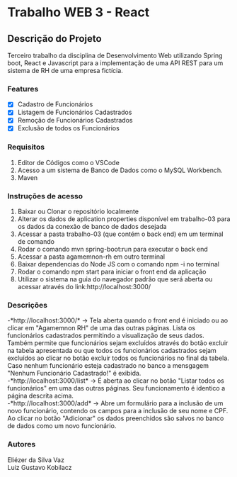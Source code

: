 # Trabalho WEB 3 - React

## Descrição do Projeto
<p>Terceiro trabalho da disciplina de Desenvolvimento Web utilizando Spring boot, React e Javascript para a implementação de uma API REST para um sistema de RH de uma empresa fictícia.</p>

### Features

- [x] Cadastro de Funcionários
- [x] Listagem de Funcionários Cadastrados
- [x] Remoção de Funcionários Cadastrados  
- [x] Exclusão de todos os Funcionários

### Requisitos
1) Editor de Códigos como o VSCode
2) Acesso a um sistema de Banco de Dados como o MySQL Workbench.
3) Maven

### Instruções de acesso
<p>
  
1) Baixar ou Clonar o repositório localmente
2) Alterar os dados de aplication properties disponível em trabalho-03 para os dados da conexão de banco de dados desejada
3) Acessar a pasta trabalho-03 (que contém o back end) em um terminal de comando
4) Rodar o comando mvn spring-boot:run para executar o back end
5) Acessar a pasta agamemnon-rh em outro terminal
6) Baixar dependencias do Node JS com o comando npm -i no terminal
7) Rodar o comando npm start para iniciar o front end da aplicação
8) Utilizar o sistema na guia do navegador padrão que será aberta ou acessar através do link:http://localhost:3000/

</p>

### Descrições

<p>-*http://localhost:3000/* -> Tela aberta quando o front end é iniciado ou ao clicar em "Agamemnon RH" de uma das outras páginas. Lista os funcionários cadastrados permitindo a visualização de seus dados. Também permite que funcionários sejam excluídos através do botão excluir na tabela apresentada ou que todos os funcionários cadastrados sejam excluídos ao clicar no botão excluir todos os funcionários no final da tabela. Caso nenhum funcionário esteja cadastrado no banco a mensgagem "Nenhum Funcionário Cadastrado!" é exibida.<br>
-*http://localhost:3000/list* -> É aberta ao clicar no botão "Listar todos os funcionários" em uma das outras páginas. Seu funcionamento é identico a página descrita acima.<br>
-*http://localhost:3000/add* -> Abre um formulário para a inclusão de um novo funcionário, contendo os campos para a inclusão de seu nome e CPF. Ao clicar no botão "Adicionar" os dados preenchidos são salvos no banco de dados como um novo funcionário.<br> 
</p>

### Autores
<p>Eliézer da Silva Vaz<br>
Luiz Gustavo Kobilacz
</p>
